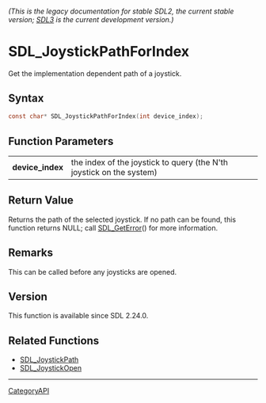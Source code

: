 ###### (This is the legacy documentation for stable SDL2, the current stable version; [SDL3](https://wiki.libsdl.org/SDL3/) is the current development version.)
# SDL_JoystickPathForIndex

Get the implementation dependent path of a joystick.

## Syntax

```c
const char* SDL_JoystickPathForIndex(int device_index);

```

## Function Parameters

|                      |                                                                      |
| -------------------- | -------------------------------------------------------------------- |
| **device_index**     | the index of the joystick to query (the N'th joystick on the system) |

## Return Value

Returns the path of the selected joystick. If no path can be found, this
function returns NULL; call [SDL_GetError](SDL_GetError.md)() for more
information.

## Remarks

This can be called before any joysticks are opened.

## Version

This function is available since SDL 2.24.0.

## Related Functions

* [SDL_JoystickPath](SDL_JoystickPath.md)
* [SDL_JoystickOpen](SDL_JoystickOpen.md)

----
[CategoryAPI](CategoryAPI.md)
